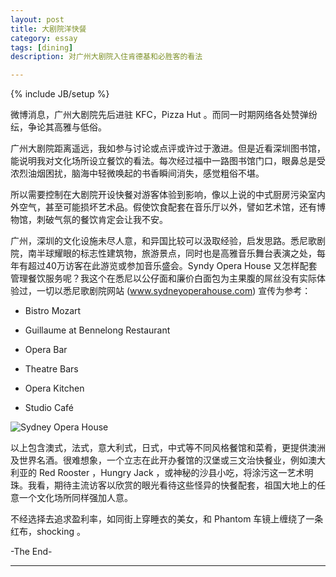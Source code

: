 ```yaml
---
layout: post
title: 大剧院洋快餐
category: essay
tags: [dining]
description: 对广州大剧院入住肯德基和必胜客的看法

---
```

{% include JB/setup %}

微博消息，广州大剧院先后进驻 KFC，Pizza Hut 。而同一时期网络各处赞弹纷纭，争论其高雅与低俗。

广州大剧院距离遥远，我如参与讨论或点评或许过于激进。但是近看深圳图书馆，能说明我对文化场所设立餐饮的看法。每次经过福中一路图书馆门口，眼鼻总是受浓烈油烟困扰，脑海中轻微唤起的书香瞬间消失，感觉粗俗不堪。

所以需要控制在大剧院开设快餐对游客体验到影响，像以上说的中式厨房污染室内外空气，甚至可能损坏艺术品。假使饮食配套在音乐厅以外，譬如艺术馆，还有博物馆，刺破气氛的餐饮肯定会让我不安。

广州，深圳的文化设施未尽人意，和异国比较可以汲取经验，启发思路。悉尼歌剧院，南半球耀眼的标志性建筑物，旅游景点，同时也是高雅音乐舞台表演之处，每年有超过40万访客在此游览或参加音乐盛会。Syndy Opera House 又怎样配套管理餐饮服务呢？我这个在悉尼以公仔面和廉价白面包为主果腹的屌丝没有实际体验过，一切以悉尼歌剧院网站 (www.sydneyoperahouse.com) 宣传为参考：

* Bistro Mozart

* Guillaume at Bennelong Restaurant

* Opera Bar

* Theatre Bars

* Opera Kitchen

* Studio Café

![Sydney Opera House](http://ww3.sinaimg.cn/bmiddle/737917b2jw1dqs9n9zghcj.jpg)

以上包含澳式，法式，意大利式，日式，中式等不同风格餐馆和菜肴，更提供澳洲及世界名酒。很难想象，一个立志在此开办餐馆的汉堡或三文治快餐业，例如澳大利亚的 Red Rooster ，Hungry Jack ，或神秘的沙县小吃，将涂污这一艺术明珠。我看，期待主流访客以欣赏的眼光看待这些怪异的快餐配套，祖国大地上的任意一个文化场所同样强加人意。

不经选择去追求盈利率，如同街上穿睡衣的美女，和 Phantom 车镜上缠绕了一条红布，shocking 。

-The End-

------